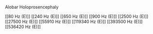 

Alobar Holoprosencephaly

[[80 Hz (E)]]
[[240 Hz (E)]]
[[650 Hz (E)]]
[[900 Hz (E)]]
[[2500 Hz (E)]]
[[27500 Hz (E)]]
[[55910 Hz (E)]]
[[119340 Hz (E)]]
[[393500 Hz (E)]]
[[536420 Hz (E)]]